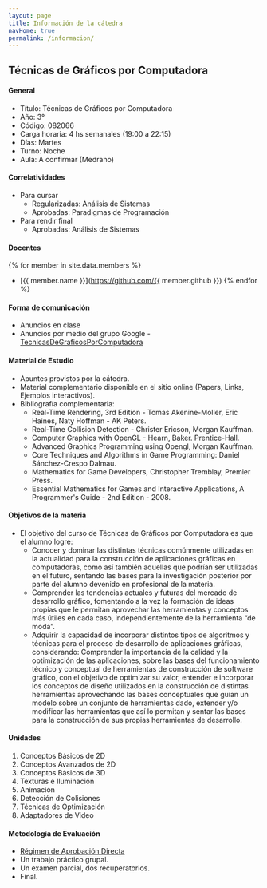 ```yaml
---
layout: page
title: Información de la cátedra
navHome: true
permalink: /informacion/
---
```


## Técnicas de Gráficos por Computadora

#### General

   * Título: Técnicas de Gráficos por Computadora
   * Año: 3°
   * Código: 082066
   * Carga horaria: 4 hs semanales (19:00 a 22:15)
   * Días: Martes
   * Turno: Noche
   * Aula: A confirmar (Medrano)

#### Correlatividades

   * Para cursar
       * Regularizadas: Análisis de Sistemas
       * Aprobadas: Paradigmas de Programación
   * Para rendir final
       * Aprobadas: Análisis de Sistemas

#### Docentes

{% for member in site.data.members %}
* [{{ member.name }}](https://github.com/{{ member.github }})
{% endfor %}


#### Forma de comunicación

   * Anuncios en clase
   * Anuncios por medio del grupo Google - [TecnicasDeGraficosPorComputadora](https://groups.google.com/g/tecnicasdegraficosporcomputadora)

#### Material de Estudio

   * Apuntes provistos por la cátedra.
   * Material complementario disponible en el sitio online (Papers, Links, Ejemplos interactivos).
   * Bibliografía complementaria:
       * Real-Time Rendering, 3rd Edition - Tomas Akenine-Moller, Eric Haines, Naty Hoffman - AK Peters.
       * Real-Time Collision Detection - Christer Ericson, Morgan Kauffman.
       * Computer Graphics with OpenGL - Hearn, Baker. Prentice-Hall.
       * Advanced Graphics Programming using Opengl, Morgan Kauffman.
       * Core Techniques and Algorithms in Game Programming: Daniel Sánchez-Crespo Dalmau.
       * Mathematics for Game Developers, Christopher Tremblay, Premier Press.
       * Essential Mathematics for Games and Interactive Applications, A Programmer's Guide - 2nd Edition - 2008.

#### Objetivos de la materia

   * El objetivo del curso de Técnicas de Gráficos por Computadora es que el alumno logre:
       * Conocer y dominar las distintas técnicas comúnmente utilizadas en la actualidad para la construcción de aplicaciones gráficas en computadoras, como así también aquellas que podrían ser utilizadas en el futuro, sentando las bases para la investigación posterior por parte del alumno devenido en profesional de la materia.
       * Comprender las tendencias actuales y futuras del mercado de desarrollo gráfico, fomentando a la vez la formación de ideas propias que le permitan aprovechar las herramientas y conceptos más útiles en cada caso, independientemente de la herramienta “de moda”.
       * Adquirir la capacidad de incorporar distintos tipos de algoritmos y técnicas para el proceso de desarrollo de aplicaciones gráficas, considerando: Comprender la importancia de la calidad y la optimización de las aplicaciones, sobre las bases del funcionamiento técnico y conceptual de herramientas de construcción de software gráfico, con el objetivo de optimizar su valor, entender e incorporar los conceptos de diseño utilizados en la construcción de distintas herramientas aprovechando  las bases conceptuales que guían un modelo sobre un conjunto de herramientas dado, extender y/o modificar las herramientas que así lo permitan y sentar las bases para la construcción de sus propias herramientas de desarrollo.

#### Unidades

   1. Conceptos Básicos de 2D
   2. Conceptos Avanzados de 2D
   3. Conceptos Básicos de 3D
   4. Texturas e Iluminación
   5. Animación
   6. Detección de Colisiones
   7. Técnicas de Optimización
   8. Adaptadores de Video

#### Metodología de Evaluación
   * [Régimen de Aprobación Directa](https://docs.google.com/document/d/1QVRlgD8VFyiTYa1KkZ3nGNHqJV7jYGV3ARshijFKi_Q/edit?usp=sharing)
   * Un trabajo práctico grupal.
   * Un examen parcial, dos recuperatorios.
   * Final.
